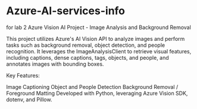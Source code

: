 # Azure-AI-services-info




for lab 2
Azure Vision AI Project - Image Analysis and Background Removal

This project utilizes Azure's AI Vision API to analyze images and perform tasks such as background removal, object detection, and people recognition. It leverages the ImageAnalysisClient to retrieve visual features, including captions, dense captions, tags, objects, and people, and annotates images with bounding boxes.

Key Features:

Image Captioning
Object and People Detection
Background Removal / Foreground Matting
Developed with Python, leveraging Azure Vision SDK, dotenv, and Pillow.
